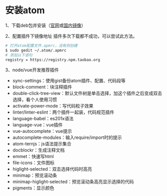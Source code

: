 # 安装atom

1、下载deb包并安装（[官网](https://atom.io)或[国内镜像](https://cnpmjs.org/mirrors/atom)）

2、配置插件下镜像地址
  插件多次下载都不成功，可以尝试此方法。
  ```bash
  # 打开atom配置文件.apmrc，没有则创建
  $ sudo gedit ~/.atom/.apmrc
  # 添加以下语句
  registry = https://registry.npm.taobao.org
  ```
3、node/vue开发推荐插件
 - sync-settings：使用gist备份atom插件、配置、代码段等
 - block-comment：块注释插件
 - double-click-tree-view：默认文件树是单击选择，加这个插件之后变成双击选择，看个人使用习惯
 - activate-power-mode：写代码粒子效果
 - linter/linter-eslint：两个插件一起装，代码规范插件
 - language-babel：es201x语法
 - language-vue：vue插件
 - vue-autocomplete：vue提示
 - autocomplete-modules：输入require/import时的提示
 - atom-ternjs：js语法提示集合
 - docblockr：生成注释文档
 - emmet：快速写html
 - file-icons：文件图标
 - higlight-selected：双击选择代码时高亮
 - minimap：预览滚动条
 - minimap-higlight-selected：预览滚动条高亮显示选择的代码
 - pigments：显示颜色